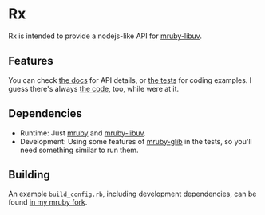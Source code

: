 # Rx

Rx is intended to provide a nodejs-like API for [mruby-libuv](https://github.com/jbreeden/mruby-libuv).

## Features

You can check [the docs](./docs) for API details, or [the tests](./specs) for
coding examples. I guess there's always [the code](./mrblib), too, while were at it.

## Dependencies

- Runtime: Just [mruby](https://github.com/mruby/mruby) and [mruby-libuv](https://github.com/jbreeden/mruby-libuv).
- Development: Using some features of [mruby-glib](https://github.com/jbreeden/mruby-glib) in the tests,
  so you'll need something similar to run them.
  
## Building

An example `build_config.rb`, including development dependencies, can be found 
[in my mruby fork](https://github.com/jbreeden/mruby/blob/libuv/build_config.rb).
